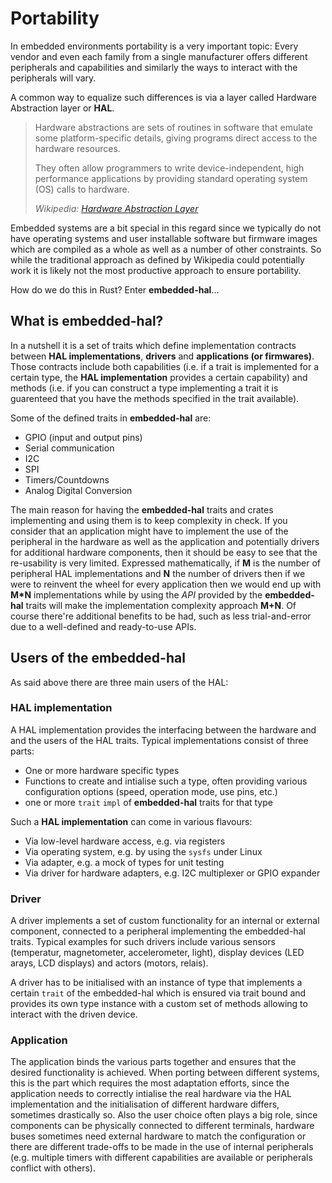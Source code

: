 # Portability

In embedded environments portability is a very important topic: Every vendor and even each family from a single manufacturer offers different peripherals and capabilities and similarly the ways to interact with the peripherals will vary.

A common way to equalize such differences is via a layer called Hardware Abstraction layer or **HAL**.

> Hardware abstractions are sets of routines in software that emulate some platform-specific details, giving programs direct access to the hardware resources.
> 
> They often allow programmers to write device-independent, high performance applications by providing standard operating system (OS) calls to hardware. 
>
> *Wikipedia: [Hardware Abstraction Layer]*

[Hardware Abstraction Layer]: https://en.wikipedia.org/wiki/Hardware_abstraction

Embedded systems are a bit special in this regard since we typically do not have operating systems and user installable software but firmware images which are compiled as a whole as well as a number of other constraints. So while the traditional approach as defined by Wikipedia could potentially work it is likely not the most productive approach to ensure portability.

How do we do this in Rust? Enter **embedded-hal**...

## What is embedded-hal?

In a nutshell it is a set of traits which define implementation contracts between **HAL implementations**, **drivers** and **applications (or firmwares)**. Those contracts include both capabilities (i.e. if a trait is implemented for a certain type, the **HAL implementation** provides a certain capability) and methods (i.e. if you can construct a type implementing a trait it is guarenteed that you have the methods specified in the trait available).

Some of the defined traits in **embedded-hal** are:
* GPIO (input and output pins)
* Serial communication
* I2C
* SPI
* Timers/Countdowns
* Analog Digital Conversion

The main reason for having the **embedded-hal** traits and crates implementing and using them is to keep complexity in check. If you consider that an application might have to implement the use of the peripheral in the hardware as well as the application and potentially drivers for additional hardware components, then it should be easy to see that the re-usability is very limited. Expressed mathematically, if **M** is the number of peripheral HAL implementations and **N** the number of drivers then if we were to reinvent the wheel for every application then we would end up with **M*N** implementations while by using the *API* provided by the **embedded-hal** traits will make the implementation complexity approach **M+N**. Of course there're additional benefits to be had, such as less trial-and-error due to a well-defined and ready-to-use APIs.

## Users of the embedded-hal

As said above there are three main users of the HAL:

### HAL implementation

A HAL implementation provides the interfacing between the hardware and and the users of the HAL traits. Typical implementations consist of three parts:
* One or more hardware specific types
* Functions to create and intialise such a type, often providing various configuration options (speed, operation mode, use pins, etc.)
* one or more `trait` `impl` of **embedded-hal** traits for that type

Such a **HAL implementation** can come in various flavours:
* Via low-level hardware access, e.g. via registers
* Via operating system, e.g. by using the `sysfs` under Linux
* Via adapter, e.g. a mock of types for unit testing
* Via driver for hardware adapters, e.g. I2C multiplexer or GPIO expander

### Driver

A driver implements a set of custom functionality for an internal or external component, connected to a peripheral implementing the embedded-hal traits. Typical examples for such drivers include various sensors (temperatur, magnetometer, accelerometer, light), display devices (LED arays, LCD displays) and actors (motors, relais).

A driver has to be initialised with an instance of type that implements a certain `trait` of the embedded-hal which is ensured via trait bound and provides its own type instance with a custom set of methods allowing to interact with the driven device.

### Application

The application binds the various parts together and ensures that the desired functionality is achieved. When porting between different systems, this is the part which requires the most adaptation efforts, since the application needs to correctly intialise the real hardware via the HAL implementation and the initialisation of different hardware differs, sometimes drastically so. Also the user choice often plays a big role, since components can be physically connected to different terminals, hardware buses sometimes need external hardware to match the configuration or there are different trade-offs to be made in the use of internal peripherals (e.g. multiple timers with different capabilities are available or peripherals conflict with others).
